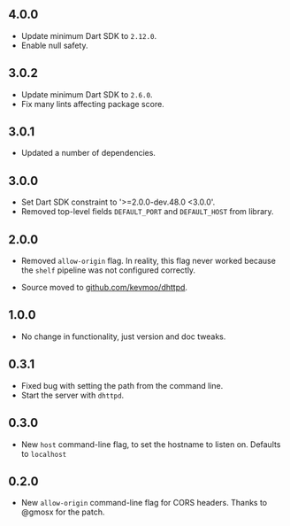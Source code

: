 ## 4.0.0

- Update minimum Dart SDK to `2.12.0`.
- Enable null safety.

## 3.0.2

- Update minimum Dart SDK to `2.6.0`.
- Fix many lints affecting package score.

## 3.0.1

- Updated a number of dependencies.

## 3.0.0

* Set Dart SDK constraint to '>=2.0.0-dev.48.0 <3.0.0'.
* Removed top-level fields `DEFAULT_PORT` and `DEFAULT_HOST` from library. 

## 2.0.0

* Removed `allow-origin` flag. In reality, this flag never worked because the
  `shelf` pipeline was not configured correctly.

* Source moved to [github.com/kevmoo/dhttpd](https://github.com/kevmoo/dhttpd).

## 1.0.0

* No change in functionality, just version and doc tweaks.

## 0.3.1

* Fixed bug with setting the path from the command line.
* Start the server with `dhttpd`.

## 0.3.0

* New `host` command-line flag, to set
  the hostname to listen on. Defaults
  to `localhost`

## 0.2.0

* New `allow-origin` command-line flag for CORS headers.
  Thanks to @gmosx for the patch.
